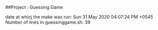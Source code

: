 ##Project : Guessing Game

 date at whicj the make was run:
Sun 31 May 2020 04:07:24 PM +0545
 Number of lines in guessinggame.sh:
39
